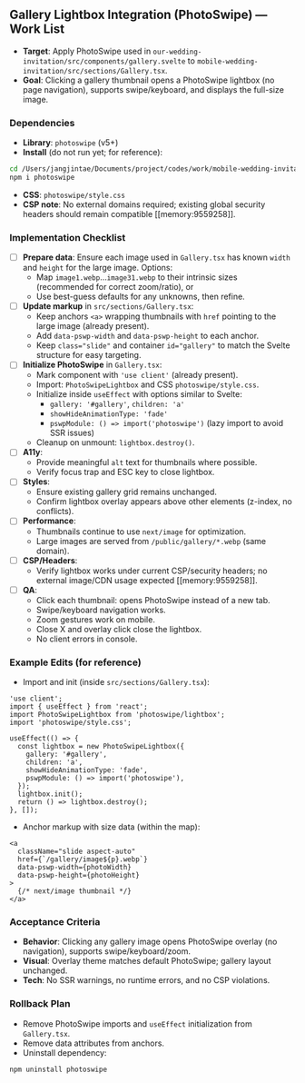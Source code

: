 ## Gallery Lightbox Integration (PhotoSwipe) — Work List

- **Target**: Apply PhotoSwipe used in `our-wedding-invitation/src/components/gallery.svelte` to `mobile-wedding-invitation/src/sections/Gallery.tsx`.
- **Goal**: Clicking a gallery thumbnail opens a PhotoSwipe lightbox (no page navigation), supports swipe/keyboard, and displays the full-size image.

### Dependencies
- **Library**: `photoswipe` (v5+)
- **Install** (do not run yet; for reference):
```bash
cd /Users/jangjintae/Documents/project/codes/work/mobile-wedding-invitation
npm i photoswipe
```
- **CSS**: `photoswipe/style.css`
- **CSP note**: No external domains required; existing global security headers should remain compatible [[memory:9559258]].

### Implementation Checklist
- [ ] **Prepare data**: Ensure each image used in `Gallery.tsx` has known `width` and `height` for the large image. Options:
  - Map `image1.webp`…`image31.webp` to their intrinsic sizes (recommended for correct zoom/ratio), or
  - Use best-guess defaults for any unknowns, then refine.
- [ ] **Update markup** in `src/sections/Gallery.tsx`:
  - Keep anchors `<a>` wrapping thumbnails with `href` pointing to the large image (already present).
  - Add `data-pswp-width` and `data-pswp-height` to each anchor.
  - Keep `class="slide"` and container `id="gallery"` to match the Svelte structure for easy targeting.
- [ ] **Initialize PhotoSwipe** in `Gallery.tsx`:
  - Mark component with `'use client'` (already present).
  - Import: `PhotoSwipeLightbox` and CSS `photoswipe/style.css`.
  - Initialize inside `useEffect` with options similar to Svelte:
    - `gallery: '#gallery'`, `children: 'a'`
    - `showHideAnimationType: 'fade'`
    - `pswpModule: () => import('photoswipe')` (lazy import to avoid SSR issues)
  - Cleanup on unmount: `lightbox.destroy()`.
- [ ] **A11y**:
  - Provide meaningful `alt` text for thumbnails where possible.
  - Verify focus trap and ESC key to close lightbox.
- [ ] **Styles**:
  - Ensure existing gallery grid remains unchanged.
  - Confirm lightbox overlay appears above other elements (z-index, no conflicts).
- [ ] **Performance**:
  - Thumbnails continue to use `next/image` for optimization.
  - Large images are served from `/public/gallery/*.webp` (same domain).
- [ ] **CSP/Headers**:
  - Verify lightbox works under current CSP/security headers; no external image/CDN usage expected [[memory:9559258]].
- [ ] **QA**:
  - Click each thumbnail: opens PhotoSwipe instead of a new tab.
  - Swipe/keyboard navigation works.
  - Zoom gestures work on mobile.
  - Close X and overlay click close the lightbox.
  - No client errors in console.

### Example Edits (for reference)

- Import and init (inside `src/sections/Gallery.tsx`):
```tsx
'use client';
import { useEffect } from 'react';
import PhotoSwipeLightbox from 'photoswipe/lightbox';
import 'photoswipe/style.css';

useEffect(() => {
  const lightbox = new PhotoSwipeLightbox({
    gallery: '#gallery',
    children: 'a',
    showHideAnimationType: 'fade',
    pswpModule: () => import('photoswipe'),
  });
  lightbox.init();
  return () => lightbox.destroy();
}, []);
```

- Anchor markup with size data (within the map):
```tsx
<a
  className="slide aspect-auto"
  href={`/gallery/image${p}.webp`}
  data-pswp-width={photoWidth}
  data-pswp-height={photoHeight}
>
  {/* next/image thumbnail */}
</a>
```

### Acceptance Criteria
- **Behavior**: Clicking any gallery image opens PhotoSwipe overlay (no navigation), supports swipe/keyboard/zoom.
- **Visual**: Overlay theme matches default PhotoSwipe; gallery layout unchanged.
- **Tech**: No SSR warnings, no runtime errors, and no CSP violations.

### Rollback Plan
- Remove PhotoSwipe imports and `useEffect` initialization from `Gallery.tsx`.
- Remove data attributes from anchors.
- Uninstall dependency:
```bash
npm uninstall photoswipe
```
